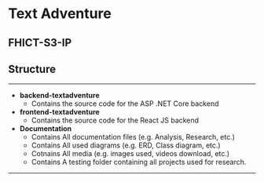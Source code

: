 # Text Adventure
## FHICT-S3-IP

## Structure
---
- **backend-textadventure**
    - Contains the source code for the ASP .NET Core backend
- **frontend-textadventure**
    - Contains the source code for the React JS backend 
- **Documentation**
    - Contains All documentation files (e.g. Analysis, Research, etc.)
    - Contains All used diagrams (e.g. ERD, Class diagram, etc.)
    - Cotnains All media (e.g. images used, videos download, etc.)
    - Contains A testing folder containing all projects used for research.
---